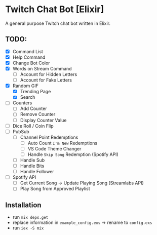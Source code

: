 # Twitch Chat Bot [Elixir]
A general purpose Twitch chat bot written in Elixir.

## TODO:
-   [X] Command List
-   [X] Help Command
-   [X] Change Bot Color
-   [X] Words on Stream Command
    - [ ] Account for Hidden Letters
    - [ ] Account for Fake Letters
-   [X] Random GIF
    - [X] Trending Page
    - [X] Search
-   [ ] Counters
    - [ ] Add Counter
    - [ ] Remove Counter
    - [ ] Display Counter Value
-   [ ] Dice Roll / Coin Flip
-   [ ] PubSub
    -   [ ] Channel Point Redemptions
        -   [ ] Auto Count `I'm New` Redemptions
        -   [ ] VS Code Theme Changer
        -   [ ] Handle `Skip Song` Redemption (Spotify API)
    -   [ ] Handle Sub 
    -   [ ] Handle Bits
    -   [ ] Handle Follower
-   [ ] Spotify API 
    -   [ ] Get Current Song -> Update Playing Song (Streamlabs API)
    -   [ ] Play Song from Approved Playlist

## Installation
-   run `mix deps.get`
-   replace information in `example_config.exs` -> rename to `config.exs`
-   run `iex -S mix`
